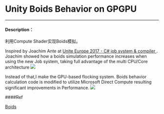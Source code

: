 # Unity Boids Behavior on GPGPU
----
#### Description：

利用Compute Shader实现Boids模拟。

Inspired by Joachim Ante at [Unite Europe 2017 - C# job system & compiler
](https://www.youtube.com/watch?v=AXUvnk7Jws4&t=317s).
Joachim showed how a boids simulation performance increases when using the new Job system, taking full advantage of the multi CPU/Core architecture
![](http://upload-images.jianshu.io/upload_images/1372105-587750bad15322a0.gif?imageMogr2/auto-orient/strip)

Instead of that,I make the GPU-based flocking system.
Boids behavior calculation code is modified to utilize Microsoft Direct Compute resulting significant improvements in Performance.
![](http://images2017.cnblogs.com/blog/686199/201708/686199-20170812082052304-350636820.gif)

####Ref

[Boids](https://www.red3d.com/cwr/boids/)
